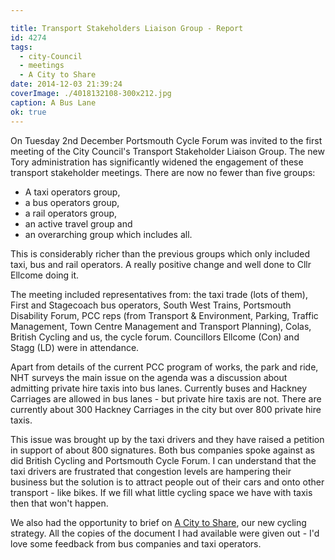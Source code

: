 ```yaml
---

title: Transport Stakeholders Liaison Group - Report
id: 4274
tags:
  - city-Council
  - meetings
  - A City to Share
date: 2014-12-03 21:39:24
coverImage: ./4018132108-300x212.jpg
caption: A Bus Lane
ok: true
---
```


On Tuesday 2nd December Portsmouth Cycle Forum was invited to the first meeting of the City Council's Transport Stakeholder Liaison Group. The new Tory administration has significantly widened the engagement of these transport stakeholder meetings. There are now no fewer than five groups:
* A taxi operators group,
* a bus operators group,
* a rail operators group,
* an active travel group and
* an overarching group which includes all.

This is considerably richer than the previous groups which only included taxi, bus and rail operators. A really positive change and well done to Cllr Ellcome doing it.

The meeting included representatives from: the taxi trade (lots of them), First and Stagecoach bus operators, South West Trains, Portsmouth Disability Forum, PCC reps (from Transport &amp; Environment, Parking, Traffic Management, Town Centre Management and Transport Planning), Colas, British Cycling and us, the cycle forum. Councillors Ellcome (Con) and Stagg (LD) were in attendance.

Apart from details of the current PCC program of works, the park and ride, NHT surveys the main issue on the agenda was a discussion about admitting private hire taxis into bus lanes. Currently buses and Hackney Carriages are allowed in bus lanes - but private hire taxis are not. There are currently about 300 Hackney Carriages in the city but over 800 private hire taxis.

This issue was brought up by the taxi drivers and they have raised a petition in support of about 800 signatures. Both bus companies spoke against as did British Cycling and Portsmouth Cycle Forum. I can understand that the taxi drivers are frustrated that congestion levels are hampering their business but the solution is to attract people out of their cars and onto other transport - like bikes. If we fill what little cycling space we have with taxis then that won't happen.

We also had the opportunity to brief on [A City to Share](/acitytoshare), our new cycling strategy. All the copies of the document I had available were given out - I'd love some feedback from bus companies and taxi operators.